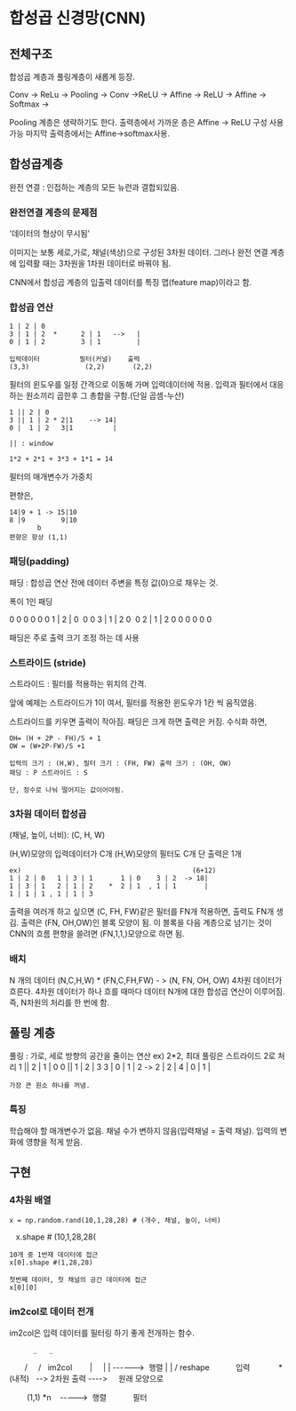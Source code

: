 # 합성곱 신경망(CNN)

## 전체구조

합성곱 계층과 풀링계층이 새롭게 등장.

Conv -> ReLu -> Pooling -> Conv ->ReLU -> Affine -> ReLU -> Affine -> Softmax ->

Pooling 계층은 생략하기도 한다.
출력층에서 가까운 층은 Affine -> ReLU 구성 사용 가능
마지막 출력층에서는 Affine->softmax사용.

## 합성곱계층

완전 연결 : 인접하는 계층의 모든 뉴런과 결합되있음.

### 완전연결 계층의 문제점

'데이터의 형상이 무시됨'

이미지는 보통 세로,가로, 채널(색상)으로 구성된 3차원 데이터.
그러나 완전 연결 계층에 입력활 때는 3차원을 1차원 데이터로 바꿔야 됨.

CNN에서 합성곱 계층의 입출력 데이터를 특징 맵(feature map)이라고 함.

### 합성곱 연산

    1 | 2 | 0
    3 | 1 | 2  *      2 | 1   -->   |
    0 | 1 | 2         3 | 1         |
    
    입력데이터          필터(커널)    출력
    (3,3)              (2,2)       (2,2)

필터의 윈도우를 일정 간격으로 이동해 가며 입력데이터에 적용. 
입력과 필터에서 대응하는 원소끼리 곱한후 그 총합을 구함.(단일 곱셈-누산)

    1 || 2 | 0
    3 || 1 | 2 * 2|1    --> 14|
    0 |  1 | 2   3|1          |
    
    || : window
    
    1*2 + 2*1 + 3*3 + 1*1 = 14


필터의 매개변수가 가중치

편향은,

    14|9 + 1 -> 15|10
    8 |9         9|10
           b
    편향은 항상 (1,1)
    
### 패딩(padding)

패딩 : 합성곱 연산 전에 데이터 주변을 특정 값(0)으로 채우는 것.

폭이 1인 패딩

0  0   0   0  0
0  1 | 2 | 0  0 
0  3 | 1 | 2  0 
0  2 | 1 | 2  0
0  0   0   0  0

패딩은 주로 출력 크기 조정 하는 데 사용

### 스트라이드 (stride)

스트라이드 : 필터를 적용하는 위치의 간격.

앞에 예제는 스트라이드가 1이 여서, 필터를 적용한 윈도우가 1칸 씩 움직였음.

스트라이드를 키우면 출력이 작아짐. 패딩은 크게 하면 출력은 커짐.
수식화 하면,

    OH= (H + 2P - FH)/S + 1
    OW = (W+2P-FW)/S +1
    
    입력의 크기 : (H,W), 필터 크기 : (FH, FW) 출력 크기 : (OH, OW)
    패딩 : P 스트라이드 : S
    
    단, 정수로 나눠 떨어지는 값이어야됨.
    
### 3차원 데이터 합성곱

(채널, 높이, 너비): (C, H, W)

(H,W)모양의 입력데이터가 C개
(H,W)모양의 필터도 C개
단 출력은 1개

    ex)                                           (6+12)
    1 | 2 | 0   1 | 3 | 1       1 | 0    3 | 2  -> 18|
    1 | 3 | 1   2 | 1 | 2    *  2 | 1  , 1 | 1       |
    1 | 1 | 1 , 1 | 1 | 3
 
 
출력을 여러개 하고 싶으면
(C, FH, FW)같은 필터를 FN개 적용하면, 출력도 FN개 생김.
출력은 (FN, OH,OW)인 블록 모양이 됨.
이 블록을 다음 계층으로 넘기는 것이 CNN의 흐름
편향을 쓸려면 (FN,1,1,)모양으로 하면 됨.

### 배치

N 개의 데이터
(N,C,H,W) * (FN,C,FH,FW) - > (N, FN, OH, OW)
4차원 데이터가 흐른다.
4차원 데이터가 하나 흐를 때마다
데이터 N개에 대한 합성곱 연산이 이루어짐.
즉, N차원의 처리를 한 번에 함.

## 풀링 계층

풀링 : 가로, 세로 방향의 공간을 줄이는 연산
    ex) 2*2, 최대 풀링은 스트라이드 2로 처리
    1 || 2 | 1 | 0
    0 || 1 | 2 | 3
    3 | 0 | 1 | 2   ->  2 |
    2 | 4 | 0 | 1         |
    
    가장 큰 원소 하나를 꺼냄.
    
 

### 특징

학습해야 할 매개변수가 없음.
채널 수가 변하지 않음(입력채널 = 출력 채널).
입력의 변화에 영향을 적게 받음.


## 구현

### 4차원 배열

    x = np.random.rand(10,1,28,28) # (개수, 채널, 높이, 너비)
    x.shape # (10,1,28,28(
    
    10개 중 1번재 데이터에 접근
    x[0].shape #(1,28,28)
    
    첫번째 데이터, 첫 채널의 공간 데이터에 접근
    x[0][0]
    
### im2col로 데이터 전개

im2col은 입력 데이터를 필터링 하기 좋게 전개하는 함수.
            
          _   _
        /      /   im2col
        |     | |  ------>  행렬 
        |     | /
                                                      reshape
            입력             *(내적)   -->  2차원 출력 ---->     원래 모양으로
            
         (1,1) *n    ----->  행렬
     
        필터
        

